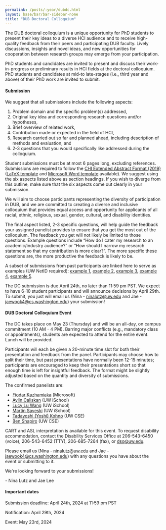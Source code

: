 ```yaml
---
permalink: /posts/:year/dubdc.html
layout: base/bar/bar-sidebar-none
title: "DUB Doctoral Colloquium"
---
```


<div class="row" style="margin-bottom: 15px">
  <div class="col-md-8" markdown="block">
The DUB doctoral colloquium is a unique opportunity for PhD students to present their key ideas to a diverse HCI audience and to receive high-quality feedback from their peers and participating DUB faculty. Lively discussions, insights and novel ideas, and new opportunities for cooperation between research groups may emerge from your participation.

PhD students and candidates are invited to present and discuss their work-in-progress or preliminary results in HCI fields at the doctoral colloquium. PhD students and candidates at mid-to late-stages (i.e., third year and above) of their PhD work are invited to submit.

<h4> Submission </h4>

We suggest that all submissions include the following aspects:

1. Problem domain and the specific problem(s) addressed,
2. Original key idea and corresponding research questions and/or hypotheses,
3. Brief overview of related work,
4. Contribution made or expected in the field of HCI,
5. Research carried out so far and planned ahead, including description of methods and evaluation, and
6. 2-3 questions that you would specifically like addressed during the colloquium.

Student submissions must be at most 6 pages long, excluding references. Submissions are required to follow the <a href="//chi2019.acm.org/authors/chi-proceedings-format/">CHI Extended Abstract Format (2019)</a> (<a href="https://www.overleaf.com/latex/templates/association-for-computing-machinery-acm-sigchi-extended-abstract-template/zzzfqvkmrfzn">LaTeX template</a> and <a href="http://chi2019.acm.org/wp-content/uploads/2018/12/CHI19-EA-sample-file-1.docx">Microsoft Word template</a> available). We suggest using the six aspects listed above as section headings. If you wish to diverge from this outline, make sure that the six aspects come out clearly in your submission. 

We will aim to choose participants representing the diversity of participation in DUB, and we are committed to creating a diverse and inclusive colloquium that provides equal access and opportunity for applicants of all racial, ethnic, religious, sexual, gender, cultural, and disability identities.

The final aspect listed, 2-3 specific questions, will help guide the feedback your assigned panelist provides to ensure that you get the most out of the colloquium. The feedback you get will not likely be limited to those questions. Example questions include “How do I cater my research to an academic/industry audience?” or “How should I narrow my research statement so that my contribution is more clear?”. The more specific these questions are, the more productive the feedback is likely to be.


A subset of submissions from past participants are linked here to serve as examples (UW NetID required): <a href="https://drive.google.com/file/d/1Yv2zwIQGFE5SxXh8yp7s92j2OTeGMasv/view?usp=share_link">example 1</a>, <a href="https://drive.google.com/file/d/1IuZfcphdU4fB66XlL1Gq1Xnl9zTetgn3/view?usp=share_link">example 2</a>, <a href="https://drive.google.com/file/d/1GdHTF73D2HmBOtWb56pPorLz-D17bhxI/view?usp=share_link">example 3</a>, <a href="https://drive.google.com/file/d/1k71Kr7GsmXfujRjoxSpaeybbrNgm8cXC/view?usp=share_link">example 4</a>, <a href="https://drive.google.com/file/d/1WegyKeUv_U0DnDyU3PC_v75ea5s7KIcU/view?usp=share_link">example 5</a>.

The DC submission is due April 24th, no later than 11:59 pm PST. We expect to have 6-10 student participants and will announce decisions by April 29th. To submit, you just will email us (Nina - ninalutz@uw.edu and Jae -  jaewook4@cs.washington.edu) your submission!

<h4> DUB Doctoral Colloquium Event </h4>

The DC takes place on May 23 (Thursday) and will be an all-day, on campus commitment (10 AM - 4 PM). Barring major conflicts (e.g., mandatory class or appointments), students are expected to attend for the entire event. Lunch will be provided.

Participants will each be given a 20-minute time slot for both their presentation and feedback from the panel. Participants may choose how to split their time, but past presentations have normally been 12-15 minutes; participants are encouraged to keep their presentations short so that enough time is left for insightful feedback. The format might be slightly adjusted based on the quantity and diversity of submissions.

The confirmed panelists are:

- <a href="https://www.microsoft.com/en-us/research/people/fkazhamiaka/">Fiodar Kazhamiaka</a> (Microsoft)
- <a href="https://ischool.uw.edu/people/faculty/profile/aylin">Aylin Caliskan</a> (UW iSchool)
- <a href="https://ischool.uw.edu/people/faculty/profile/lucylw">Lucy Lu Wang</a> (UW iSchool)
- <a href="https://ischool.uw.edu/people/faculty/profile/msaveski">Martin Saveski</a> (UW iSchool)
- <a href="https://www.cs.washington.edu/people/faculty/yoshi">Tadayoshi (Yoshi) Kohno</a> (UW CSE)
- <a href="https://benshapi.ro/">Ben Shapiro</a> (UW CSE)

CART and ASL interpretation is available for this event. To request disability accommodation, contact the Disability Services Office at 206-543-6450 (voice), 206-543-6452 (TTY), 206-685-7264 (fax), or dso@uw.edu.

Please email us (Nina - ninalutz@uw.edu and Jae - jaewook4@cs.washington.edu) with any questions you have about the event or submitting to it.

We're looking forward to your submissions!

\- Nina Lutz and Jae Lee
  </div>
  <div class="col-md-4" markdown="block">
<h4> Important dates </h4>

Submission deadline: April 24th, 2024 at 11:59 pm PST

Notification: April 29th, 2024

Event: May 23rd, 2024
  </div>
</div>
